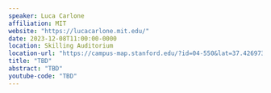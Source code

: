```yaml
---
speaker: Luca Carlone
affiliation: MIT
website: "https://lucacarlone.mit.edu/"
date: 2023-12-08T11:00:00-0000
location: Skilling Auditorium
location-url: "https://campus-map.stanford.edu/?id=04-550&lat=37.42697371527761&lng=-122.17280664808126&zoom=18"
title: "TBD"
abstract: "TBD"
youtube-code: "TBD"
---
```

